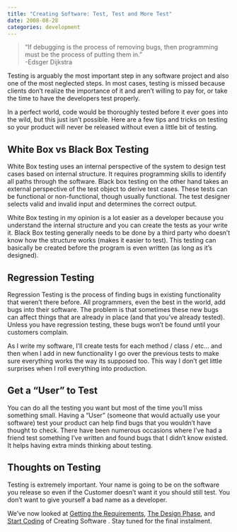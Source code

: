 ```yaml
---
title: "Creating Software: Test, Test and More Test"
date: 2008-08-28
categories: development
---
```


> “If debugging is the process of removing bugs, then programming must be the process of putting them in.”  
> -Edsger Dijkstra  

Testing is arguably the most important step in any software project and also one of the most neglected steps. In most cases, testing is missed because clients don’t realize the importance of it and aren’t willing to pay for, or take the time to have the developers test properly.

In a perfect world, code would be thoroughly tested before it ever goes into the wild, but this just isn’t possible. Here are a few tips and tricks on testing so your product will never be released without even a little bit of testing.

## White Box vs Black Box Testing
White Box testing uses an internal perspective of the system to design test cases based on internal structure. It requires programming skills to identify all paths through the software. Black box testing on the other hand takes an external perspective of the test object to derive test cases. These tests can be functional or non-functional, though usually functional. The test designer selects valid and invalid input and determines the correct output.

White Box testing in my opinion is a lot easier as a developer because you understand the internal structure and you can create the tests as your write it. Black Box testing generally needs to be done by a third party who doesn’t know how the structure works (makes it easier to test). This testing can basically be created before the program is even written (as long as it’s designed).

## Regression Testing
Regression Testing is the process of finding bugs in existing functionality that weren’t there before. All programmers, even the best in the world, add bugs into their software. The problem is that sometimes these new bugs can affect things that are already in place (and that you’ve already tested). Unless you have regression testing, these bugs won’t be found until your customers complain.

As I write my software, I’ll create tests for each method / class / etc… and then when I add in new functionality I go over the previous tests to make sure everything works the way its supposed too. This way I don’t get little surprises when I roll everything into production.

## Get a “User” to Test
You can do all the testing you want but most of the time you’ll miss something small. Having a “User” (someone that would actually use your software) test your product can help find bugs that you wouldn’t have thought to check. There have been numerous occasions where I’ve had a friend test something I’ve written and found bugs that I didn’t know existed. It helps having extra minds thinking about testing.

## Thoughts on Testing
Testing is extremely important. Your name is going to be on the software you release so even if the Customer doesn’t want it you should still test. You don’t want to give yourself a bad name as a developer.

We’ve now looked at [Getting the Requirements](/posts/creating-software-getting-the-requirements), [The Design Phase](/posts/creating-software-the-design-phase), and [Start Coding](/posts/creating-software-start-coding/) of  Creating Software . Stay tuned for the final instalment.
